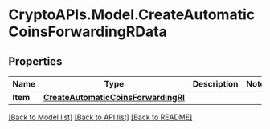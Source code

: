 # CryptoAPIs.Model.CreateAutomaticCoinsForwardingRData

## Properties

Name | Type | Description | Notes
------------ | ------------- | ------------- | -------------
**Item** | [**CreateAutomaticCoinsForwardingRI**](CreateAutomaticCoinsForwardingRI.md) |  | 

[[Back to Model list]](../README.md#documentation-for-models) [[Back to API list]](../README.md#documentation-for-api-endpoints) [[Back to README]](../README.md)

